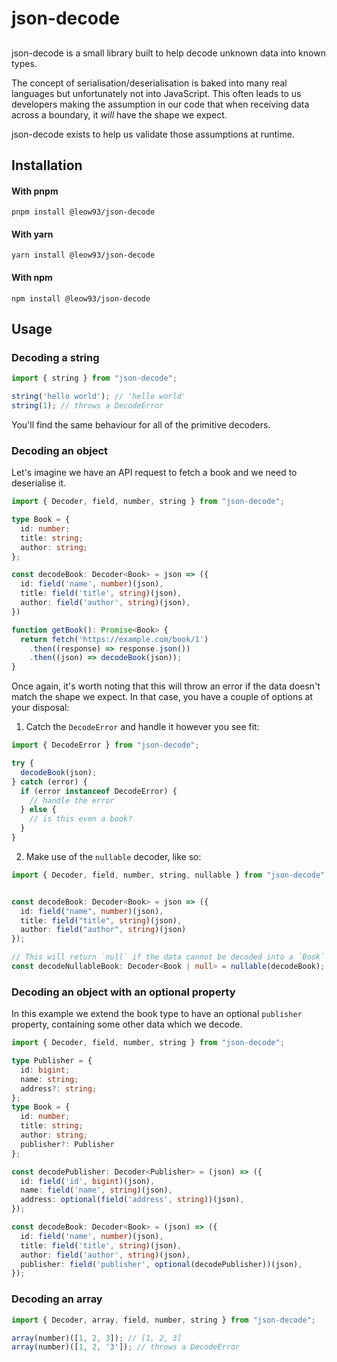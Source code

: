 # json-decode

## 

json-decode is a small library built to help decode unknown data into known types.

The concept of serialisation/deserialisation is baked into many real languages but unfortunately not into JavaScript.
This often leads to us developers making the assumption in our code that when receiving data across a boundary, it _will_ have the shape we expect.

json-decode exists to help us validate those assumptions at runtime.

## Installation


#### With pnpm
```shell
pnpm install @leow93/json-decode
```

#### With yarn 
```shell
yarn install @leow93/json-decode
```

#### With npm
```shell
npm install @leow93/json-decode
```

## Usage 

### Decoding a string
```typescript
import { string } from "json-decode";

string('hello world'); // 'hello world'
string(1); // throws a DecodeError
```
You'll find the same behaviour for all of the primitive decoders.


### Decoding an object
Let's imagine we have an API request to fetch a book and we need to deserialise it.

```typescript
import { Decoder, field, number, string } from "json-decode";

type Book = {
  id: number;
  title: string;
  author: string;
};

const decodeBook: Decoder<Book> = json => ({
  id: field('name', number)(json),
  title: field('title', string)(json),
  author: field('author', string)(json),
})

function getBook(): Promise<Book> {
  return fetch('https://example.com/book/1')
    .then((response) => response.json())
    .then((json) => decodeBook(json));
}
```

Once again, it's worth noting that this will throw an error if the data doesn't match the shape we expect.
In that case, you have a couple of options at your disposal:
1. Catch the `DecodeError` and handle it however you see fit:

```typescript
import { DecodeError } from "json-decode"; 

try {
  decodeBook(json); 
} catch (error) {
  if (error instanceof DecodeError) {
    // handle the error 
  } else {
    // is this even a book?
  }
}
```

2. Make use of the `nullable` decoder, like so:

```typescript
import { Decoder, field, number, string, nullable } from "json-decode";


const decodeBook: Decoder<Book> = json => ({
  id: field("name", number)(json),
  title: field("title", string)(json),
  author: field("author", string)(json)
});

// This will return `null` if the data cannot be decoded into a `Book`
const decodeNullableBook: Decoder<Book | null> = nullable(decodeBook);
```

### Decoding an object with an optional property
In this example we extend the book type to have an optional `publisher` property, containing some other data which we decode.

```typescript
import { Decoder, field, number, string } from "json-decode";

type Publisher = {
  id: bigint;
  name: string;
  address?: string;
};
type Book = {
  id: number;
  title: string;
  author: string;
  publisher?: Publisher
};

const decodePublisher: Decoder<Publisher> = (json) => ({
  id: field('id', bigint)(json),
  name: field('name', string)(json),
  address: optional(field('address', string))(json),
});

const decodeBook: Decoder<Book> = (json) => ({
  id: field('name', number)(json),
  title: field('title', string)(json),
  author: field('author', string)(json),
  publisher: field('publisher', optional(decodePublisher))(json),
});
```

### Decoding an array

```typescript
import { Decoder, array, field, number, string } from "json-decode";

array(number)([1, 2, 3]); // [1, 2, 3]
array(number)([1, 2, '3']); // throws a DecodeError
```
